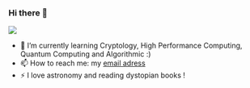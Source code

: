 ### Hi there 👋

<!--
**samyhorchani/samyhorchani** is a ✨ _special_ ✨ repository because its `README.md` (this file) appears on your GitHub profile.

Here are some ideas to get you started:

- 🔭 I’m currently working on ...
- 👯 I’m looking to collaborate on ...
- 🤔 I’m looking for help with ...
- 💬 Ask me about ...
- 😄 Pronouns: ...
-->

[![](https://img.shields.io/badge/-Samy%20Horchani-blue?style=flat-square&logo=Linkedin&logoColor=white&link=https://www.linkedin.com/in/samyhorchani/)](https://www.linkedin.com/in/samyhorchani/)

- 🌱 I’m currently learning Cryptology, High Performance Computing, Quantum Computing and Algorithmic :)
- 📫 How to reach me: my [email adress](mailto:samy.horchani@etu.sorbonne-universite.fr)
- ⚡ I love astronomy and reading dystopian books !
